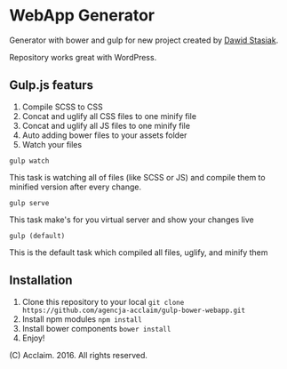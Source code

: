 # WebApp Generator

Generator with bower and gulp for new project created by [Dawid Stasiak](https://dawidstasiak.pl/en).

Repository works great with WordPress.

## Gulp.js featurs

1. Compile SCSS to CSS
2. Concat and uglify all CSS files to one minify file
3. Concat and uglify all JS files to one minify file
4. Auto adding bower files to your assets folder
5. Watch your files

```gulp watch```

This task is watching all of files (like SCSS or JS) and compile them to minified version after every change.

```gulp serve```

This task make's for you virtual server and show your changes live

```gulp (default)```

This is the default task which compiled all files, uglify, and minify them

## Installation

1. Clone this repository to your local ```git clone https://github.com/agencja-acclaim/gulp-bower-webapp.git```
2. Install npm modules ```npm install```
3. Install bower components ```bower install```
4. Enjoy!

(C) Acclaim. 2016. All rights reserved.